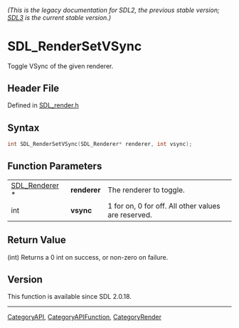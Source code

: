 ###### (This is the legacy documentation for SDL2, the previous stable version; [SDL3](https://wiki.libsdl.org/SDL3/) is the current stable version.)
# SDL_RenderSetVSync

Toggle VSync of the given renderer.

## Header File

Defined in [SDL_render.h](https://github.com/libsdl-org/SDL/blob/SDL2/include/SDL_render.h)

## Syntax

```c
int SDL_RenderSetVSync(SDL_Renderer* renderer, int vsync);
```

## Function Parameters

|                                |              |                                                     |
| ------------------------------ | ------------ | --------------------------------------------------- |
| [SDL_Renderer](SDL_Renderer) * | **renderer** | The renderer to toggle.                             |
| int                            | **vsync**    | 1 for on, 0 for off. All other values are reserved. |

## Return Value

(int) Returns a 0 int on success, or non-zero on failure.

## Version

This function is available since SDL 2.0.18.

----
[CategoryAPI](CategoryAPI), [CategoryAPIFunction](CategoryAPIFunction), [CategoryRender](CategoryRender)

